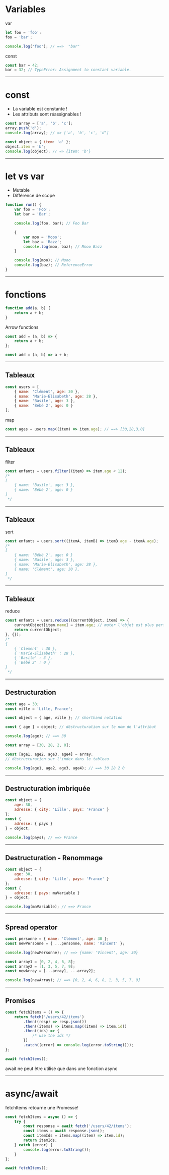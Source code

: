 # Variables

var <!-- .element: class="fragment" data-fragment-index="1" -->

```javascript
let foo = 'foo';
foo = 'bar';

console.log('foo'); // ==>  "bar"
```

<!-- .element: class="fragment" data-fragment-index="1" -->

const <!-- .element: class="fragment" data-fragment-index="2" -->

```javascript
const bar = 42;
bar = 32; // TypeError: Assignment to constant variable.
```

<!-- .element: class="fragment" data-fragment-index="2" -->

---

# const

* La variable est constante ! 
* Les attributs sont réassignables ! 

```javascript
const array = ['a', 'b', 'c'];
array.push('d');
console.log(array); // => ['a', 'b', 'c', 'd']
```

<!-- .element: class="fragment" data-fragment-index="1" -->

```javascript
const object = { item: 'a' };
object.item = 'b';
console.log(object); // => {item: 'b'}
```

<!-- .element: class="fragment" data-fragment-index="2" -->

---

# let vs var

-   Mutable
-   Différence de scope

```javascript
function run() {
    var foo = 'Foo';
    let bar = 'Bar';

    console.log(foo, bar); // Foo Bar

    {
        var moo = 'Mooo';
        let baz = 'Bazz';
        console.log(moo, baz); // Mooo Bazz
    }

    console.log(moo); // Mooo
    console.log(baz); // ReferenceError
}
```

---

# fonctions

```javascript
function add(a, b) {
    return a + b;
}
```

<!-- .element: class="fragment" data-fragment-index="1" -->

Arrow functions

<!-- .element: class="fragment" data-fragment-index="2" -->

```javascript
const add = (a, b) => {
    return a + b;
};
```

<!-- .element: class="fragment" data-fragment-index="2" -->

```javascript
const add = (a, b) => a + b;
```

<!-- .element: class="fragment" data-fragment-index="3" -->

---

## Tableaux

```javascript
const users = [
    { name: 'Clément', age: 30 },
    { name: 'Marie-Elisabeth', age: 28 },
    { name: 'Basile', age: 3 },
    { name: 'Bébé 2', age: 0 }
];
```

map

<!-- .element: class="fragment" data-fragment-index="1" -->

```javascript
const ages = users.map((item) => item.age); // ==> [30,28,3,0]
```

<!-- .element: class="fragment" data-fragment-index="1" -->

---

## Tableaux

filter

```javascript
const enfants = users.filter((item) => item.age < 12);
/*
[ 
    { name: 'Basile', age: 3 },
    { name: 'Bébé 2', age: 0 }
]
 */
```

---

## Tableaux

sort

```javascript
const enfants = users.sort((itemA, itemB) => itemB.age - itemA.age);
/*
[ 
    { name: 'Bébé 2', age: 0 }
    { name: 'Basile', age: 3 },
    { name: 'Marie-Elisabeth', age: 28 },
    { name: 'Clément', age: 30 },
]
 */
```

---

## Tableaux

reduce

```javascript
const enfants = users.reduce((currentObject, item) => {
    currentObject[item.name] = item.age; // muter l'objet est plus performant !
    return currentObject;
}, {});
/*
{
    { 'Clément' : 30 },
    { 'Marie-Elisabeth' : 28 },
    { 'Basile' : 3 },
    { 'Bébé 2' : 0 }
}
 */
```

---

## Destructuration

```javascript
const age = 30;
const ville = 'Lille, France';

const object = { age, ville }; // shorthand notation

const { age } = object; // déstructuration sur le nom de l'attribut

console.log(age); // ==> 30
```

<!-- .element: class="fragment" data-fragment-index="1" -->

```javascript
const array = [30, 28, 2, 0];

const [age1, age2, age3, age4] = array;
// déstructuration sur l'index dans le tableau

console.log(age1, age2, age3, age4); // ==> 30 28 2 0
```

<!-- .element: class="fragment" data-fragment-index="2" -->

---

## Destructuration imbriquée

```javascript
const object = {
    age: 30,
    adresse: { city: 'Lille', pays: 'France' }
};
const {
    adresse: { pays }
} = object;

console.log(pays); // ==> France
```

---

## Destructuration - Renommage

```javascript
const object = {
    age: 30,
    adresse: { city: 'Lille', pays: 'France' }
};
const {
    adresse: { pays: maVariable }
} = object;

console.log(maVariable); // ==> France
```

---

## Spread operator

```javascript
const personne = { name: 'Clément', age: 30 };
const newPersonne = { ...personne, name: 'Vincent' };

console.log(newPersonne); // ==> {name: 'Vincent', age: 30}
```

```javascript
const array1 = [0, 2, 4, 6, 8];
const array2 = [1, 3, 5, 7, 9];
const newArray = [...array1, ...array2];

console.log(newArray); // ==> [0, 2, 4, 6, 8, 1, 3, 5, 7, 9]
```

<!-- .element: class="fragment" data-fragment-index="1" -->

---

## Promises

```javascript
const fetchItems = () => {
    return fetch('/users/42/items')
        .then((resp) => resp.json())
        .then((items) => items.map((item) => item.id))
        .then((ids) => {
            /* use the ids */
        })
        .catch((error) => console.log(error.toString()));
};

await fetchItems();
```

await ne peut être utilisé que dans une fonction async

---

# async/await

fetchItems retourne une Promesse!

```javascript
const fetchItems = async () => {
    try {
        const response = await fetch('/users/42/items');
        const items = await response.json();
        const itemIds = items.map((item) => item.id);
        return itemIds;
    } catch (error) {
        console.log(error.toString());
    }
};

await fetchItems();
```
